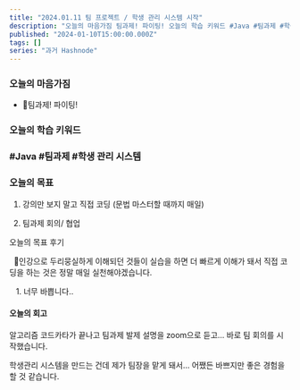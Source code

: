 ```yaml
---
title: "2024.01.11 팀 프로젝트 / 학생 관리 시스템 시작"
description: "오늘의 마음가짐 팀과제! 파이팅! 오늘의 학습 키워드 #Java #팀과제 #학생 관리 시스템 오늘의 목표 강의만 보지 말고 직접 코딩 (문법 마스터할 때까지 매일) 팀과제 회의/ 협업 오늘의 목표 후기 📌인강으로 두리뭉실하게 이해되던 것들이 실습을 하면 더 빠르게 이해가 돼서 직접 코딩을 하는 것은 정말 매일 실천해야겠습니다. 너무 바쁩니다.. 오늘의 회고 알고리즘 코드카타가 끝나고 팀과제 발제 설명을 zoom으로 듣고....."
published: "2024-01-10T15:00:00.000Z"
tags: []
series: "과거 Hashnode"
---
```


### 오늘의 마음가짐

* 팀과제! 파이팅!
    

### 오늘의 학습 키워드

### #Java #팀과제 #학생 관리 시스템

### 오늘의 목표

1. 강의만 보지 말고 직접 코딩 (문법 마스터할 때까지 매일)
    
2. 팀과제 회의/ 협업
    

오늘의 목표 후기

  📌인강으로 두리뭉실하게 이해되던 것들이 실습을 하면 더 빠르게 이해가 돼서 직접 코딩을 하는 것은 정말 매일 실천해야겠습니다.

   1. 너무 바쁩니다..

#### 오늘의 회고

알고리즘 코드카타가 끝나고 팀과제 발제 설명을 zoom으로 듣고... 바로 팀 회의를 시작했습니다.

학생관리 시스템을 만드는 건데 제가 팀장을 맡게 돼서... 어쨌든 바쁘지만 좋은 경험을 할 것 같습니다.